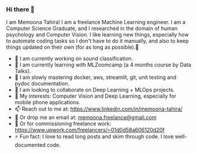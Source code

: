 ### Hi there 👋

<!--
**MemoonaTahira/MemoonaTahira** is a ✨ _special_ ✨ repository because its `README.md` (this file) appears on your GitHub profile. -->

I am Memoona Tahira! I am a freelance Machine Learning engineer. I am a Computer Science Graduate, and I researched in the domain of human psychology and Computer Vision. I like learning new things, especially how to automate coding tasks so I don't have to do it manually, and also to keep things updated on their own (for as long as possible).🧶

- 🔭 I am currently working on sound classification.
- 🌱 I am currently learning with MLZoomcamp (a 4 months course by Data Talks). 
- 🐌 I am slowly mastering docker, aws, streamlit, git, unit testing and pydoc documentation.
- 👯 I am looking to collaborate on Deep Learning + MLOps projects.
- 🌟 My interests: Computer Vision and Deep Learning, especially for mobile phone applications. 
- 📫 Reach out to me at: https://www.linkedin.com/in/memoona-tahira/
- 📧 Or drop me an email at: memoona.freelance@gmail.com
- 💬 Or for commissioning freelance work: https://www.upwork.com/freelancers/~01d0d58a606120d20f 
- ⚡ Fun fact: I love to read long posts and skim through code. I love well-documented code. 
